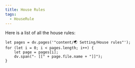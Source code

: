 ```yaml
---
title: House Rules
tags:
  - HouseRule
---
```

Here is a list of all the house rules:
```dataviewjs
let pages = dv.pages('"content/🌏︎ Setting/House rules"');
for (let i = 0; i < pages.length; i++) {
	let page = pages[i];
	dv.span("- [[" + page.file.name + "]]");
}
```


